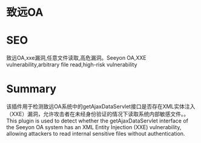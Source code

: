 # 致远OA
# SEO
致远OA,xxe漏洞,任意文件读取,高危漏洞。Seeyon OA,XXE vulnerability,arbitrary file read,high-risk vulnerability
# Summary
该插件用于检测致远OA系统中的getAjaxDataServlet接口是否存在XML实体注入（XXE）漏洞，允许攻击者在未经身份验证的情况下读取系统内部敏感文件。。This plugin is used to detect whether the getAjaxDataServlet interface of the Seeyon OA system has an XML Entity Injection (XXE) vulnerability, allowing attackers to read internal sensitive files without authentication.
